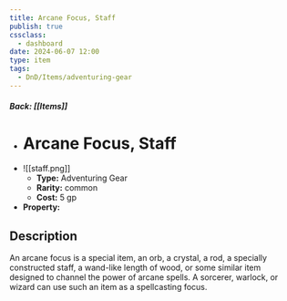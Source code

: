 ```yaml
---
title: Arcane Focus, Staff
publish: true
cssclass:
  - dashboard
date: 2024-06-07 12:00
type: item
tags:
  - DnD/Items/adventuring-gear
---
```


##### Back: [[Items]]

- # Arcane Focus, Staff
- ![[staff.png]]
    - **Type:** Adventuring Gear
    - **Rarity:** common
    - **Cost:** 5 gp
- **Property:** 



## Description 

An arcane focus is a special item, an orb, a crystal, a rod, a specially constructed staff, a wand-like length of wood, or some similar item designed to channel the power of arcane spells. A sorcerer, warlock, or wizard can use such an item as a spellcasting focus. 
